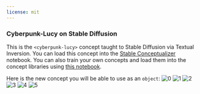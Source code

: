 ```yaml
---
license: mit
---
```

### Cyberpunk-Lucy on Stable Diffusion
This is the `<cyberpunk-lucy>` concept taught to Stable Diffusion via Textual Inversion. You can load this concept into the [Stable Conceptualizer](https://colab.research.google.com/github/huggingface/notebooks/blob/main/diffusers/stable_conceptualizer_inference.ipynb) notebook. You can also train your own concepts and load them into the concept libraries using [this notebook](https://colab.research.google.com/github/huggingface/notebooks/blob/main/diffusers/sd_textual_inversion_training.ipynb).

Here is the new concept you will be able to use as an `object`:
![<cyberpunk-lucy> 0](https://huggingface.co/sd-concepts-library/cyberpunk-lucy/resolve/main/concept_images/1.jpeg)
![<cyberpunk-lucy> 1](https://huggingface.co/sd-concepts-library/cyberpunk-lucy/resolve/main/concept_images/2.jpeg)
![<cyberpunk-lucy> 2](https://huggingface.co/sd-concepts-library/cyberpunk-lucy/resolve/main/concept_images/0.jpeg)
![<cyberpunk-lucy> 3](https://huggingface.co/sd-concepts-library/cyberpunk-lucy/resolve/main/concept_images/3.jpeg)
![<cyberpunk-lucy> 4](https://huggingface.co/sd-concepts-library/cyberpunk-lucy/resolve/main/concept_images/4.jpeg)
![<cyberpunk-lucy> 5](https://huggingface.co/sd-concepts-library/cyberpunk-lucy/resolve/main/concept_images/5.jpeg)

